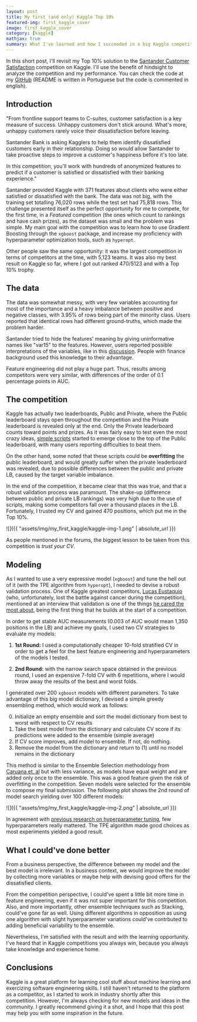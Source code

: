 ```yaml
---
layout: post
title: My first (and only) Kaggle Top 10%
featured-img: first_kaggle_cover
image: first_kaggle_cover
category: [kaggle]
mathjax: true
summary: What I've learned and how I succeeded in a big Kaggle competition
---
```


In this short post, I'll revisit my Top 10% solution to the [Santander Customer Satisfaction](https://www.kaggle.com/c/santander-customer-satisfaction) competition on Kaggle. I'll use the benefit of hindsight to analyze the competition and my performance. You can check the code at my [GitHub](https://github.com/gdmarmerola/santander-satisfaction) (README is written in Portuguese but the code is commented in english).

## Introduction

"From frontline support teams to C-suites, customer satisfaction is a key measure of success. Unhappy customers don't stick around. What's more, unhappy customers rarely voice their dissatisfaction before leaving.

Santander Bank is asking Kagglers to help them identify dissatisfied customers early in their relationship. Doing so would allow Santander to take proactive steps to improve a customer's happiness before it's too late.

In this competition, you'll work with hundreds of anonymized features to predict if a customer is satisfied or dissatisfied with their banking experience."

Santander provided Kaggle with 371 features about clients who were either satisfied or dissatisfied with the bank. The data was not big, with the training set totalling 76,020 rows while the test set had 75,818 rows. This challenge presented itself as the perfect opportunity for me to compete, for the first time, in a *Featured* competition (the ones which count to rankings and have cash prizes), as the dataset was small and the problem was simple. My main goal with the competition was to learn how to use Gradient Boosting through the `xgboost` package, and increase my proficiency with hyperparameter optimization tools, such as `hyperopt`. 

Other people saw the same opportunity: it was the largest competition in terms of competitors at the time, with 5,123 teams. It was also my best result on Kaggle so far, where I got out ranked 470/5123 and with a Top 10% trophy.

## The data

The data was somewhat messy, with very few variables accounting for most of the importance and a heavy imbalance between positive and negative classes, with 3.95% of rows being part of the minority class. Users reported that identical rows had different ground-truths, which made the problem harder.

Santander tried to hide the features' meaning by giving uninformative names like "var15" to the features. However, users reported possible interpretations of the variables, like in this [discussion](https://www.kaggle.com/cast42/exploring-features/comments). People with finance background used this knowledge to their advantage.

Feature engineering did not play a huge part. Thus, results among competitors were very similar, with differences of the order of 0.1 percentage points in AUC.

## The competition

Kaggle has actually two leaderboards, Public and Private, where the Public leaderboard stays open throughout the competition and the Private leaderboard is revealed only at the end. Only the Private leaderboard counts toward points and prizes. As it was fairly easy to test even the most crazy ideas, [simple scripts](https://www.kaggle.com/zfturbo/to-the-top-v3/comments) started to emerge close to the top of the Public leaderboard, with many users reporting difficulties to beat them.

On the other hand, some noted that these scripts could be **overfitting** the public leaderboard, and would greatly suffer when the private leaderboard was revealed, due to possible differences between the public and private LB, caused by the target variable imbalance.

In the end of the competition, it became clear that this was true, and that a robust validation process was paramount. The shake-up (difference between public and private LB rankings) was very high due to the use of scripts, making some competitors fall over a thousand places in the LB. Fortunately, I trusted my CV and gained 470 positions, which put me in the Top 10%. 

![]({{ "assets/img/my_first_kaggle/kaggle-img-1.png" | absolute_url }})

As people mentioned in the forums, the biggest lesson to be taken from this competition is *trust your CV*.

## Modeling

As I wanted to use a very expressive model (`xgboost`) and tune the hell out of it (with the TPE algorithm from `hyperopt`), I needed to devise a robust validation process. One of Kaggle greatest competitors, [Lucas Eustaquio](https://www.kaggle.com/leustagos) (who, unfortunately, lost the battle against cancer during the competition), mentioned at an interview that validation is one of the things [he cared the most about](http://blog.kaggle.com/2016/02/22/profiling-top-kagglers-leustagos-current-7-highest-1/), being the first thing that he builds at the start of a competition.

In order to get stable AUC measurements (0.003 of AUC would mean 1,350 positions in the LB) and achieve my goals, I used two CV strategies to evaluate my models:

1. **1st Round:** I used a computationally cheaper 10-fold stratified CV in order to get a feel for the best feature engineering and hyperparameters of the models I tested.

2. **2nd Round:** with the narrow search space obtained in the previous round, I used an expensive 7-fold CV with 6 repetitions, where I would throw away the results of the best and worst folds.

I generated over 200 `xgboost` models with different parameters. To take advantage of this big model dictionary, I devised a simple greedy ensembling method, which would work as follows:

0. Initialize an empty ensemble and sort the model dictionary from best to worst with respect to CV results
1. Take the best model from the dictionary and calculate CV score if its predictions were added to the ensemble (simple average)
2. If CV score improves, add model to ensemble. If not, do nothing.
3. Remove the model from the dictionary and return to (1) until no model remains in the dictionary

This method is similar to the Ensemble Selection methodology from [Caruana et. al](http://www.cs.cornell.edu/~alexn/papers/shotgun.icml04.revised.rev2.pdf) but with less variance, as models have equal weight and are added only once to the ensemble. This was a good feature given the risk of overfitting in the competition. Seven models were selected for the ensemble to compose my final submission. The following plot shows the 2nd round of model search yielding over 100 different models:

![]({{ "assets/img/my_first_kaggle/kaggle-img-2.png" | absolute_url }})

In agreement with [previous research on hyperparameter tuning](http://www.jmlr.org/papers/volume13/bergstra12a/bergstra12a.pdf), few hyperparameters really mattered. The TPE algorithm made good choices as most experiments yielded a good result.

## What I could've done better

From a business perspective, the difference between my model and the best model is irrelevant. In a business context, we would improve the model by collecting more variables or maybe help with devising good offers for the dissatisfied clients.

From the competition perspective, I could've spent a little bit more time in feature engineering, even if it was not super important for this competition. Also, and more importantly, other ensemble techniques such as Stacking, could've gone far as well. Using different algorithms in opposition as using one algorithm with slight hyperparameter variations could've contrbuted to adding beneficial variability to the ensemble.

Nevertheless, I'm satisfied with the result and with the learning opportunity. I've heard that in Kaggle competitions you always win, because you always take knowledge and experience home. 

## Conclusions

Kaggle is a great platform for learning cool stuff about machine learning and exercizing software engineering skills. I still haven't returned to the platform as a competitor, as I started to work in industry shortly after this competition. However, I'm always checking for new models and ideas in the community. I greatly recommend giving it a shot, and I hope that this post may help you with some inspiration in the future.
